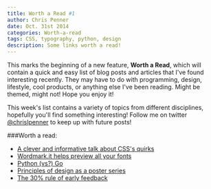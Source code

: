 ```yaml
---
title: Worth a Read #1
author: Chris Penner
date: Oct. 31st 2014
categories: Worth-a-read
tags: CSS, typography, python, design
description: Some links worth a read!
---
```


This marks the beginning of a new feature, **Worth a Read**, which will contain a quick
and easy list of blog posts and articles that I've found interesting recently.
They may have to do with programming, design, lifestyle, cool products, or
anything else I've been reading. Might be themed, might not! Hope you enjoy it!

This week's list contains a variety of topics from different disciplines,
hopefully you'll find something interesting! Follow me on twitter
[\@chrislpenner](http://www.twitter.com/chrislpenner) to keep up with future
posts!

###Worth a read:

* [A clever and informative talk about CSS's quirks](http://vimeo.com/100264064)
* [Wordmark.it helps preview all your fonts](http://lifehacker.com/wordmark-it-instantly-previews-all-your-installed-fonts-1624496407)
* [Python (vs?) Go](http://nothingbutsnark.svbtle.com/how-to-argue-for-pythons-use)
* [Principles of design as a poster series](http://www.agencypost.com/10-principles-design-transformed-gorgeous-colored-paper-posters/)
* [The 30% rule of early feedback](http://lifehacker.com/the-30-percent-rule-and-the-art-of-early-feedback-1619474527)
